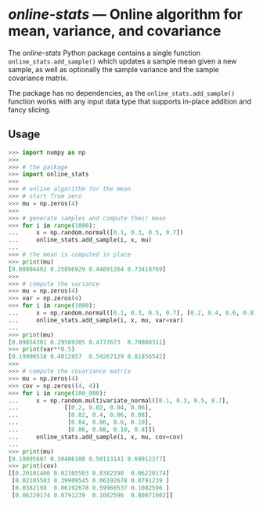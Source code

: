 *online-stats* — Online algorithm for mean, variance, and covariance
====================================================================

The *online-stats* Python package contains a single function
`online_stats.add_sample()` which updates a sample mean given a new sample, as
well as optionally the sample variance and the sample covariance matrix.

The package has no dependencies, as the `online_stats.add_sample()` function
works with any input data type that supports in-place addition and fancy
slicing.

Usage
-----

```py
>>> import numpy as np
>>>
>>> # the package
>>> import online_stats
>>>
>>> # online algorithm for the mean
>>> # start from zero
>>> mu = np.zeros(4)
>>>
>>> # generate samples and compute their mean
>>> for i in range(1000):
...     x = np.random.normal([0.1, 0.3, 0.5, 0.7])
...     online_stats.add_sample(i, x, mu)
...
>>> # the mean is computed in place
>>> print(mu)
[0.08804402 0.25896929 0.44891264 0.73418769]
>>>
>>> # compute the variance
>>> mu = np.zeros(4)
>>> var = np.zeros(4)
>>> for i in range(1000):
...     x = np.random.normal([0.1, 0.3, 0.5, 0.7], [0.2, 0.4, 0.6, 0.8])
...     online_stats.add_sample(i, x, mu, var=var)
...
>>> print(mu)
[0.09854301 0.29509305 0.4777673  0.70008311]
>>> print(var**0.5)
[0.19900518 0.4012857  0.59267129 0.81856542]
>>>
>>> # compute the covariance matrix
>>> mu = np.zeros(4)
>>> cov = np.zeros((4, 4))
>>> for i in range(100_000):
...     x = np.random.multivariate_normal([0.1, 0.3, 0.5, 0.7],
...             [[0.2, 0.02, 0.04, 0.06],
...              [0.02, 0.4, 0.06, 0.08],
...              [0.04, 0.06, 0.6, 0.10],
...              [0.06, 0.08, 0.10, 0.8]])
...     online_stats.add_sample(i, x, mu, cov=cov)
...
>>> print(mu)
[0.10095607 0.30486108 0.50113141 0.69912377]
>>> print(cov)
[[0.20101406 0.02105503 0.0382198  0.06220174]
 [0.02105503 0.39909545 0.06192678 0.0791239 ]
 [0.0382198  0.06192678 0.59960537 0.1082596 ]
 [0.06220174 0.0791239  0.1082596  0.80071002]]

```
